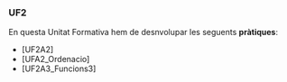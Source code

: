 ### UF2
En questa Unitat Formativa hem de desnvolupar les seguents **pràtiques**:
- [UF2A2]
- [UFA2_Ordenacio]
- [UF2A3_Funcions3]